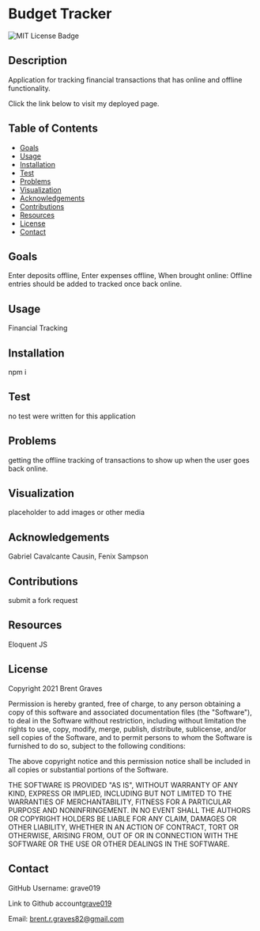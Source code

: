 # Budget Tracker

  ![MIT License Badge](https://img.shields.io/badge/License-MIT-yellow.svg)

  ## Description

  Application for tracking financial transactions that has online and offline functionality.
  
  Click the link below to visit my deployed page.

  <!-- [URL](undefined) -->

  ## Table of Contents
  
  * [Goals](#goals)
  * [Usage](#usage) 
  * [Installation](#installation)  
  * [Test](#test)
  * [Problems](#problems)
  * [Visualization](#visualization)
  * [Acknowledgements](#acknowledgements)
  * [Contributions](#contributions)
  * [Resources](#resources)
  * [License](#license) 
  * [Contact](#contact) 
  
  ## Goals

  Enter deposits offline, Enter expenses offline, When brought online: Offline entries should be added to tracked once back online.

  ## Usage

  Financial Tracking

  ## Installation
  
  npm i  

  ## Test

  no test were written for this application

  ## Problems

  getting the offline tracking of transactions to show up when the user goes back online.

  ## Visualization

  placeholder to add images or other media

  ## Acknowledgements

  Gabriel Cavalcante Causin, Fenix Sampson

  ## Contributions

  submit a fork request

  ## Resources
 
  Eloquent JS

  ## License

  Copyright 2021 Brent Graves

  Permission is hereby granted, free of charge, to any person obtaining a copy of this software and associated documentation files (the "Software"), to deal in the Software without restriction, including without limitation the rights to use, copy, modify, merge, publish, distribute, sublicense, and/or sell copies of the Software, and to permit persons to whom the Software is furnished to do so, subject to the following conditions:
  
  The above copyright notice and this permission notice shall be included in all copies or substantial portions of the Software.
  
  THE SOFTWARE IS PROVIDED "AS IS", WITHOUT WARRANTY OF ANY KIND, EXPRESS OR IMPLIED, INCLUDING BUT NOT LIMITED TO THE WARRANTIES OF MERCHANTABILITY, FITNESS FOR A PARTICULAR PURPOSE AND NONINFRINGEMENT. IN NO EVENT SHALL THE AUTHORS OR COPYRIGHT HOLDERS BE LIABLE FOR ANY CLAIM, DAMAGES OR OTHER LIABILITY, WHETHER IN AN ACTION OF CONTRACT, TORT OR OTHERWISE, ARISING FROM, OUT OF OR IN CONNECTION WITH THE SOFTWARE OR THE USE OR OTHER DEALINGS IN THE SOFTWARE.

  ## Contact
  
  GitHub Username: grave019 
 
  Link to Github account[grave019](https://github.com/grave019)

  Email: brent.r.graves82@gmail.com
